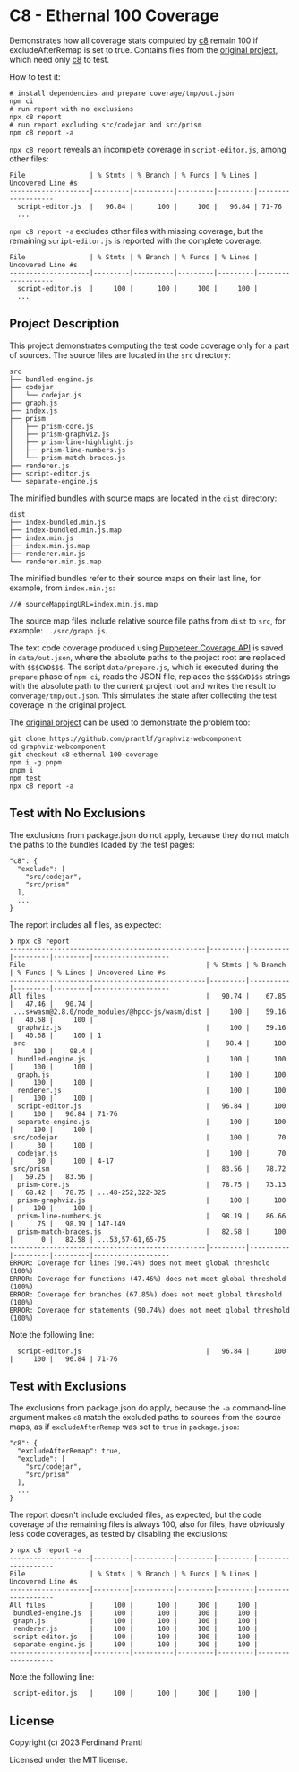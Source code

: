 # C8 - Ethernal 100 Coverage

Demonstrates how all coverage stats computed by [c8] remain 100 if excludeAfterRemap is set to true. Contains files from the [original project], which need only [c8] to test.

How to test it:

    # install dependencies and prepare coverage/tmp/out.json
    npm ci
    # run report with no exclusions
    npx c8 report
    # run report excluding src/codejar and src/prism
    npm c8 report -a

`npx c8 report` reveals an incomplete coverage in `script-editor.js`, among other files:

    File                | % Stmts | % Branch | % Funcs | % Lines | Uncovered Line #s
    --------------------|---------|----------|---------|---------|-------------------
      script-editor.js  |   96.84 |      100 |     100 |   96.84 | 71-76
      ...

`npm c8 report -a` excludes other files with missing coverage, but the remaining `script-editor.js` is reported with the complete coverage:

    File                | % Stmts | % Branch | % Funcs | % Lines | Uncovered Line #s
    --------------------|---------|----------|---------|---------|-------------------
      script-editor.js  |     100 |      100 |     100 |     100 |
      ...

## Project Description

This project demonstrates computing the test code coverage only for a part of sources. The source files are located in the `src` directory:

    src
    ├── bundled-engine.js
    ├── codejar
    │   └── codejar.js
    ├── graph.js
    ├── index.js
    ├── prism
    │   ├── prism-core.js
    │   ├── prism-graphviz.js
    │   ├── prism-line-highlight.js
    │   ├── prism-line-numbers.js
    │   └── prism-match-braces.js
    ├── renderer.js
    ├── script-editor.js
    └── separate-engine.js

The minified bundles with source maps are located in the `dist` directory:

    dist
    ├── index-bundled.min.js
    ├── index-bundled.min.js.map
    ├── index.min.js
    ├── index.min.js.map
    ├── renderer.min.js
    └── renderer.min.js.map

The minified bundles refer to their source maps on their last line, for example, from `index.min.js`:

    //# sourceMappingURL=index.min.js.map

The source map files include relative source file paths from `dist` to `src`, for example: `../src/graph.js`.

The text code coverage produced using [Puppeteer Coverage API] is saved in `data/out.json`, where the absolute paths to the project root are replaced with `$$$CWD$$$`. The script `data/prepare.js`, which is executed during the `prepare` phase of `npm ci`, reads the JSON file, replaces the `$$$CWD$$$` strings with the absolute path to the current project root and writes the result to `converage/tmp/out.json`. This simulates the state after collecting the test coverage in the original project.

The [original project] can be used to demonstrate the problem too:

    git clone https://github.com/prantlf/graphviz-webcomponent
    cd graphviz-webcomponent
    git checkout c8-ethernal-100-coverage
    npm i -g pnpm
    pnpm i
    npm test
    npx c8 report -a

## Test with No Exclusions

The exclusions from package.json do not apply, because they do not match the paths to the bundles loaded by the test pages:

    "c8": {
      "exclude": [
        "src/codejar",
        "src/prism"
      ],
      ...
    }

The report includes all files, as expected:

    ❯ npx c8 report
    -------------------------------------------------|---------|----------|---------|---------|-------------------
    File                                             | % Stmts | % Branch | % Funcs | % Lines | Uncovered Line #s
    -------------------------------------------------|---------|----------|---------|---------|-------------------
    All files                                        |   90.74 |    67.85 |   47.46 |   90.74 |
     ...s+wasm@2.8.0/node_modules/@hpcc-js/wasm/dist |     100 |    59.16 |   40.68 |     100 |
      graphviz.js                                    |     100 |    59.16 |   40.68 |     100 | 1
     src                                             |    98.4 |      100 |     100 |    98.4 |
      bundled-engine.js                              |     100 |      100 |     100 |     100 |
      graph.js                                       |     100 |      100 |     100 |     100 |
      renderer.js                                    |     100 |      100 |     100 |     100 |
      script-editor.js                               |   96.84 |      100 |     100 |   96.84 | 71-76
      separate-engine.js                             |     100 |      100 |     100 |     100 |
     src/codejar                                     |     100 |       70 |      30 |     100 |
      codejar.js                                     |     100 |       70 |      30 |     100 | 4-17
     src/prism                                       |   83.56 |    78.72 |   59.25 |   83.56 |
      prism-core.js                                  |   78.75 |    73.13 |   68.42 |   78.75 | ...48-252,322-325
      prism-graphviz.js                              |     100 |      100 |     100 |     100 |
      prism-line-numbers.js                          |   98.19 |    86.66 |      75 |   98.19 | 147-149
      prism-match-braces.js                          |   82.58 |      100 |       0 |   82.58 | ...53,57-61,65-75
    -------------------------------------------------|---------|----------|---------|---------|-------------------
    ERROR: Coverage for lines (90.74%) does not meet global threshold (100%)
    ERROR: Coverage for functions (47.46%) does not meet global threshold (100%)
    ERROR: Coverage for branches (67.85%) does not meet global threshold (100%)
    ERROR: Coverage for statements (90.74%) does not meet global threshold (100%)

Note the following line:

      script-editor.js                               |   96.84 |      100 |     100 |   96.84 | 71-76


## Test with Exclusions

The exclusions from package.json do apply, because the `-a` command-line argument makes `c8` match the excluded paths to sources from the source maps, as if `excludeAfterRemap` was set to `true` in `package.json`:

    "c8": {
      "excludeAfterRemap": true,
      "exclude": [
        "src/codejar",
        "src/prism"
      ],
      ...
    }

The report doesn't include excluded files, as expected, but the code coverage of the remaining files is always 100, also for files, have obviously less code coverages, as tested by disabling the exclusions:

    ❯ npx c8 report -a
    --------------------|---------|----------|---------|---------|-------------------
    File                | % Stmts | % Branch | % Funcs | % Lines | Uncovered Line #s
    --------------------|---------|----------|---------|---------|-------------------
    All files           |     100 |      100 |     100 |     100 |
     bundled-engine.js  |     100 |      100 |     100 |     100 |
     graph.js           |     100 |      100 |     100 |     100 |
     renderer.js        |     100 |      100 |     100 |     100 |
     script-editor.js   |     100 |      100 |     100 |     100 |
     separate-engine.js |     100 |      100 |     100 |     100 |
    --------------------|---------|----------|---------|---------|-------------------

Note the following line:

     script-editor.js   |     100 |      100 |     100 |     100 |

## License

Copyright (c) 2023 Ferdinand Prantl

Licensed under the MIT license.

[original project]: https://github.com/prantlf/graphviz-webcomponent
[c8]: https://github.com/bcoe/c8
[Puppeteer Coverage API]: https://pptr.dev/api/puppeteer.coverage
